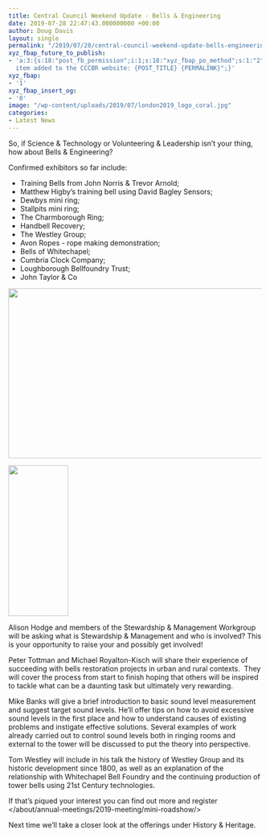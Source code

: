 ```yaml
---
title: Central Council Weekend Update - Bells & Engineering
date: 2019-07-28 22:47:43.000000000 +00:00
author: Doug Davis
layout: single
permalink: "/2019/07/28/central-council-weekend-update-bells-engineering/"
xyz_fbap_future_to_publish:
- 'a:3:{s:18:"post_fb_permission";i:1;s:18:"xyz_fbap_po_method";s:1:"2";s:16:"xyz_fbap_message";s:62:"News
  item added to the CCCBR website: {POST_TITLE} {PERMALINK}";}'
xyz_fbap:
- '1'
xyz_fbap_insert_og:
- '0'
image: "/wp-content/uploads/2019/07/london2019_logo_coral.jpg"
categories:
- Latest News
---
```

So, if Science & Technology or Volunteering & Leadership isn’t your thing, how about Bells & Engineering?

Confirmed exhibitors so far include:

  * Training Bells from John Norris & Trevor Arnold;
  * Matthew Higby’s training bell using David Bagley Sensors;
  * Dewbys mini ring;
  * Stallpits mini ring;
  * The Charmborough Ring;
  * Handbell Recovery;
  * The Westley Group;
  * Avon Ropes - rope making demonstration;
  * Bells of Whitechapel;
  * Cumbria Clock Company;
  * Loughborough Bellfoundry Trust;
  * John Taylor & Co

<p style="text-align: center;">
  <a href="https://cccbr.org.uk/wp-content/uploads/2019/07/montage.jpg"><img loading="lazy" class="alignnone wp-image-17941" src="https://cccbr.org.uk/wp-content/uploads/2019/07/montage-1024x576.jpg" alt="" width="601" height="338" srcset="https://cccbr.org.uk/wp-content/uploads/2019/07/montage-1024x576.jpg 1024w, https://cccbr.org.uk/wp-content/uploads/2019/07/montage-300x169.jpg 300w, https://cccbr.org.uk/wp-content/uploads/2019/07/montage-768x432.jpg 768w, https://cccbr.org.uk/wp-content/uploads/2019/07/montage-1200x675.jpg 1200w, https://cccbr.org.uk/wp-content/uploads/2019/07/montage-600x338.jpg 600w, https://cccbr.org.uk/wp-content/uploads/2019/07/montage.jpg 1280w" sizes="(max-width: 601px) 100vw, 601px" /></a>
</p>

[<img loading="lazy" class="size-medium wp-image-17609 aligncenter" src="https://cccbr.org.uk/wp-content/uploads/2019/07/rings-119x300.png" alt="" width="119" height="300" srcset="https://cccbr.org.uk/wp-content/uploads/2019/07/rings-119x300.png 119w, https://cccbr.org.uk/wp-content/uploads/2019/07/rings-300x757.png 300w, https://cccbr.org.uk/wp-content/uploads/2019/07/rings.png 371w" sizes="(max-width: 119px) 100vw, 119px" />](https://cccbr.org.uk/wp-content/uploads/2019/07/rings.png)

Alison Hodge and members of the Stewardship & Management Workgroup will be asking what is Stewardship & Management and who is involved? This is your opportunity to raise your and possibly get involved!

Peter Tottman and Michael Royalton-Kisch will share their experience of succeeding with bells restoration projects in urban and rural contexts.  They will cover the process from start to finish hoping that others will be inspired to tackle what can be a daunting task but ultimately very rewarding.

Mike Banks will give a brief introduction to basic sound level measurement and suggest target sound levels. He’ll offer tips on how to avoid excessive sound levels in the first place and how to understand causes of existing problems and instigate effective solutions. Several examples of work already carried out to control sound levels both in ringing rooms and external to the tower will be discussed to put the theory into perspective.

Tom Westley will include in his talk the history of Westley Group and its historic development since 1800, as well as an explanation of the relationship with Whitechapel Bell Foundry and the continuing production of tower bells using 21st Century technologies.

If that’s piqued your interest you can find out more and register </about/annual-meetings/2019-meeting/mini-roadshow/>

Next time we’ll take a closer look at the offerings under History & Heritage.
